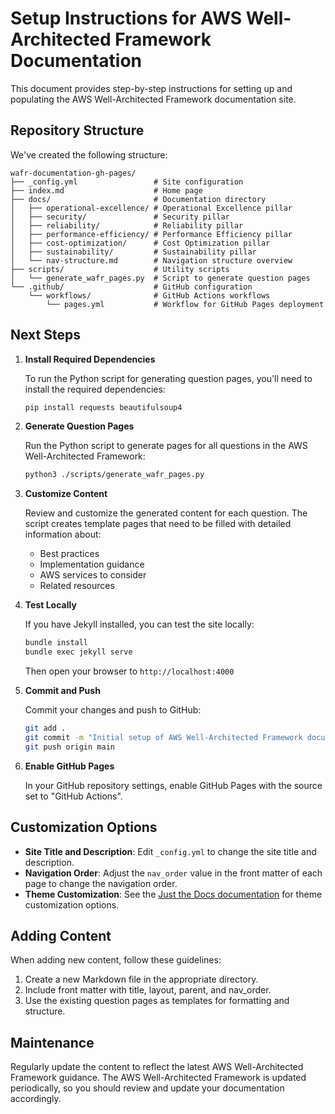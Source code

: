 # Setup Instructions for AWS Well-Architected Framework Documentation

This document provides step-by-step instructions for setting up and populating the AWS Well-Architected Framework documentation site.

## Repository Structure

We've created the following structure:

```
wafr-documentation-gh-pages/
├── _config.yml                 # Site configuration
├── index.md                    # Home page
├── docs/                       # Documentation directory
│   ├── operational-excellence/ # Operational Excellence pillar
│   ├── security/               # Security pillar
│   ├── reliability/            # Reliability pillar
│   ├── performance-efficiency/ # Performance Efficiency pillar
│   ├── cost-optimization/      # Cost Optimization pillar
│   ├── sustainability/         # Sustainability pillar
│   └── nav-structure.md        # Navigation structure overview
├── scripts/                    # Utility scripts
│   └── generate_wafr_pages.py  # Script to generate question pages
└── .github/                    # GitHub configuration
    └── workflows/              # GitHub Actions workflows
        └── pages.yml           # Workflow for GitHub Pages deployment
```

## Next Steps

1. **Install Required Dependencies**

   To run the Python script for generating question pages, you'll need to install the required dependencies:

   ```bash
   pip install requests beautifulsoup4
   ```

2. **Generate Question Pages**

   Run the Python script to generate pages for all questions in the AWS Well-Architected Framework:

   ```bash
   python3 ./scripts/generate_wafr_pages.py
   ```

3. **Customize Content**

   Review and customize the generated content for each question. The script creates template pages that need to be filled with detailed information about:
   - Best practices
   - Implementation guidance
   - AWS services to consider
   - Related resources

4. **Test Locally**

   If you have Jekyll installed, you can test the site locally:

   ```bash
   bundle install
   bundle exec jekyll serve
   ```

   Then open your browser to `http://localhost:4000`

5. **Commit and Push**

   Commit your changes and push to GitHub:

   ```bash
   git add .
   git commit -m "Initial setup of AWS Well-Architected Framework documentation"
   git push origin main
   ```

6. **Enable GitHub Pages**

   In your GitHub repository settings, enable GitHub Pages with the source set to "GitHub Actions".

## Customization Options

- **Site Title and Description**: Edit `_config.yml` to change the site title and description.
- **Navigation Order**: Adjust the `nav_order` value in the front matter of each page to change the navigation order.
- **Theme Customization**: See the [Just the Docs documentation](https://just-the-docs.github.io/just-the-docs/docs/customization/) for theme customization options.

## Adding Content

When adding new content, follow these guidelines:

1. Create a new Markdown file in the appropriate directory.
2. Include front matter with title, layout, parent, and nav_order.
3. Use the existing question pages as templates for formatting and structure.

## Maintenance

Regularly update the content to reflect the latest AWS Well-Architected Framework guidance. The AWS Well-Architected Framework is updated periodically, so you should review and update your documentation accordingly.
